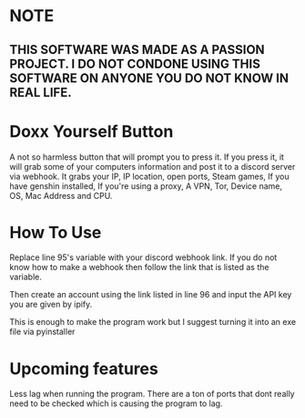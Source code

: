 # NOTE

## THIS SOFTWARE WAS MADE AS A PASSION PROJECT. I DO NOT CONDONE USING THIS SOFTWARE ON ANYONE YOU DO NOT KNOW IN REAL LIFE.

# Doxx Yourself Button

A not so harmless button that will prompt you to press it. If you press it, it will grab some of your computers information and post it to a discord server via webhook. 
It grabs your IP, IP location, open ports, Steam games, If you have genshin installed, If you're using a proxy, A VPN, Tor, Device name, OS, Mac Address and CPU.

# How To Use

Replace line 95's variable with your discord webhook link. If you do not know how to make a webhook then follow the link that is listed as the variable. 

Then create an account using the link listed in line 96 and input the API key you are given by ipify.

This is enough to make the program work but I suggest turning it into an exe file via pyinstaller

# Upcoming features
Less lag when running the program. There are a ton of ports that dont really need to be checked which is causing the program to lag.
